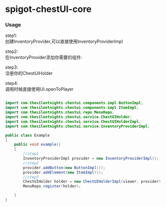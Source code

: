# spigot-chestUI-core

### Usage

step1:<br>
创建InventoryProvider,可以直接使用InventoryProviderImpl

step2:<br>
在InventoryProvider添加你需要的组件:

step3:<br>
注册你的ChestUiHolder

step4:<br>
调用时候直接使用UI.openToPlayer

```java

import com.thesilentnights.chestui.components.impl.ButtonImpl;
import com.thesilentnights.chestui.components.impl.ItemImpl;
import com.thesilentnights.chestui.repo.MenuRepo;
import com.thesilentnights.chestui.service.ChestUIHolder;
import com.thesilentnights.chestui.service.ChestUIHolderImpl;
import com.thesilentnights.chestui.service.InventoryProviderImpl;

public class Example
{
    public void example()
    {
        //step1
        InventoryProviderImpl provider = new InventoryProviderImpl();
        //step2
        provider.addButton(new ButtonImpl());
        provider.addElement(new ItemImpl());
        //step3
        ChestUIHolder holder = new ChestUIHolderImpl(viewer, provider);
        MenuRepo.register(holder);

    }
}



```
